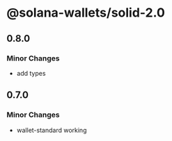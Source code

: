# @solana-wallets/solid-2.0

## 0.8.0

### Minor Changes

- add types

## 0.7.0

### Minor Changes

- wallet-standard working
